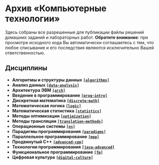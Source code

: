 # Архив «Компьютерные технологии»

Здесь собраны все разрешенные для публикации файлы решений домашних заданий и лабораторных работ. **Обратите внимание**: при просмотре исходного кода Вы автоматически соглашаетесь с тем, что любое списывание и его последствия являются исключительно Вашей ответственностью.

## Дисциплины

* **Алгоритмы и структуры данных** [**`[algorithms]`**](algorithms/)
* **Анализ данных** [**`[data-analysis]`**](data-analysis/)
* **Архитектура ЭВМ** [**`[arch]`**](arch/)
* **Введение в программирование** [**`[prog-intro]`**](prog-intro/)
* **Дискретная математика** [**`[discrete-math]`**](discrete-math/)
* **Математическая логика** [**`[logic]`**](logic/)
* **Математическая статистика** [**`[statistics]`**](statistics/)
* **Методы оптимизации** [**`[optimization]`**](optimization/)
* **Методы трансляции** [**`[translation-methods]`**](translation-methods/)
* **Операционные системы** [**`[os]`**](os/)
* **Парадигмы программирования** [**`[paradigms]`**](paradigms/)
* **Параллельное программирование** [**`[mpp]`**](mpp/)
* **Продвинутый C++** [**`[advanced-cpp]`**](advanced-cpp/)
* **Технологии программирования** [**`[java-advanced]`**](java-advanced/)
* **Функциональное программирование** [**`[fp]`**](fp/)
* **Цифровая культура** [**`[digital-culture]`**](digital-culture/)
